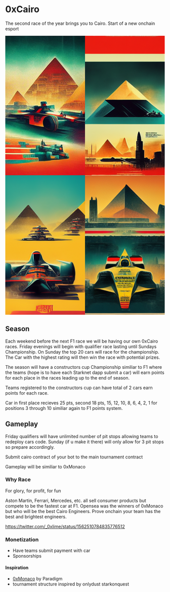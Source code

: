 # 0xCairo
The second race of the year brings you to Cairo. 
Start of a new onchain esport

![alt text](./midjourney_oxcairo.png)

## Season

Each weekend before the next F1 race we will be having our own 0xCairo races.
Friday evenings will begin with qualifier race lasting until Sundays Championship. 
On Sunday the top 20 cars will race for the championship.
The Car with the highest rating will then win the race with potential prizes.

The season will have a constructors cup Championship similiar to F1 where 
the teams (hope is to have each Starknet dapp submit a car) will earn points for each
place in the races leading up to the end of season.

Teams registered to the constructors cup can have total of 2 cars earn points for each race.

Car in first place recieves 25 pts, second 18 pts, 15, 12, 10, 8, 6, 4, 2, 1 for positions 3 through 10 
similiar again to F1 points system.

## Gameplay

Friday qualifiers will have unlimited number of pit stops allowing teams to redeploy cars code.
Sunday (if u make it there) will only allow for 3 pit stops so prepare accordingly.

Submit cairo contract of your bot to the main tournament contract

Gameplay will be similiar to 0xMonaco

### Why Race

For glory, for profit, for fun

Aston Martin, Ferrari, Mercedes, etc. all sell consumer products but compete to be the fastest car at F1.
Opensea was the winners of 0xMonaco but who will be the best Cairo Engineers.
Prove onchain your team has the best and brightest engineers.

https://twitter.com/_0xlime/status/1562510784835776512

### Monetization

- Have teams submit payment with car
- Sponsorships


#### Inspiration

- [0xMonaco](https://0xmonaco.ctf.paradigm.xyz/) by Paradigm
- tournament structure inspired by onlydust starkonquest 
